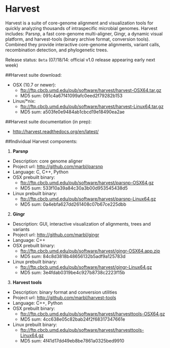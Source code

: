 
Harvest
======= 

Harvest is a suite of core-genome alignment and
visualization tools for quickly analyzing thousands of intraspecific
microbial genomes. Harvest includes: Parsnp, a fast core-genome
multi-aligner, Gingr, a dynamic visual platform, and harvest-tools (binary archive format, conversion tools). Combined they provide interactive core-genome alignments, variant calls,
recombination detection, and phylogenetic trees.

Release status: `Beta` (07/18/14: official v1.0 release appearing early next week)

##Harvest suite download:

* OSX (10.7 or newer): 
   * ftp://ftp.cbcb.umd.edu/pub/software/harvest/harvest-OSX64.tar.gz
   * MD5 sum: 091c4a67f41099afc0eed2f79282b153
* Linux/*nix:
   * ftp://ftp.cbcb.umd.edu/pub/software/harvest/harvest-Linux64.tar.gz
   * MD5 sum: a503fe0e9484ab1cbcd19e18490ea2ae

##Harvest suite documentation (in prep):

* http://harvest.readthedocs.org/en/latest/

##Individual Harvest components:

1. **Parsnp**
  * Description: core genome aligner
  * Project url: http://github.com/marbl/parsnp
  * Language: C, C++, Python
  * OSX prebuilt binary: 
     * ftp://ftp.cbcb.umd.edu/pub/software/harvest/parsnp-OSX64.gz
     * MD5 sum: 533f10a39a84c30a3b00d953545438d5
  * Linux prebuilt binary: 
     * ftp://ftp.cbcb.umd.edu/pub/software/harvest/parsnp-Linux64.gz
     * MD5 sum: 0a4ebfa627dd261408c07b67ce225dbb

2. **Gingr**
  * Description: GUI, interactive visualization of alignments, trees and variants
  * Project url: http://github.com/marbl/gingr
  * Language: C++
  * OSX prebuilt binary: 
     * ftp://ftp.cbcb.umd.edu/pub/software/harvest/gingr-OSX64.app.zip
     * MD5 sum: 84c8d3818b48656132b5adf9a125783d
  * Linux prebuilt binary: 
     * ftp://ftp.cbcb.umd.edu/pub/software/harvest/gingr-Linux64.gz
     * MD5 sum: 3e4fdab0319be4c927b8738c2223f15b

3. **Harvest tools**
  * Description: binary format and conversion utilities
  * Project url: http://github.com/marbl/harvest-tools
  * Language: C++, Python
  * OSX prebuilt binary: 
     * ftp://ftp.cbcb.umd.edu/pub/software/harvest/harvesttools-OSX64.gz
     * MD5 sum: 4cc638e05c82bab24f2f68317347661e
  * Linux prebuilt binary: 
     * ftp://ftp.cbcb.umd.edu/pub/software/harvest/harvesttools-Linux64.gz
     * MD5 sum: 4f41d17dd49eb8be7861a0325bed9910


